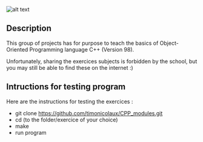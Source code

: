 ![alt text](https://iili.io/2ulgAo7.png)

## Description

This group of projects has for purpose to teach the basics of Object-Oriented Programming language C++ (Version 98).

Unfortunately, sharing the exercices subjects is forbidden by the school, but you may still be able to find these on the internet :)

## Intructions for testing program

Here are the instructions for testing the exercices :

- git clone https://github.com/timonicolaux/CPP_modules.git
- cd (to the folder/exercice of your choice)
- make
- run program
